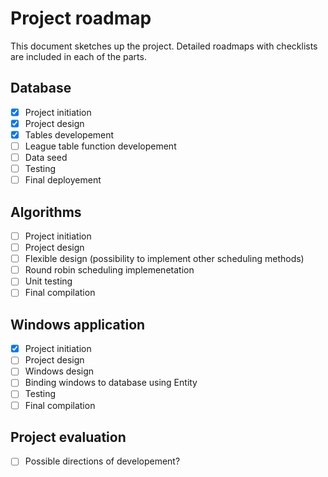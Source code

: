﻿# Project roadmap
This document sketches up the project. Detailed roadmaps with checklists
 are included in each of the parts.

## Database

+ [x] Project initiation
+ [x] Project design
+ [x] Tables developement
+ [ ] League table function developement
+ [ ] Data seed
+ [ ] Testing
+ [ ] Final deployement

## Algorithms

+ [ ] Project initiation
+ [ ] Project design
+ [ ] Flexible design (possibility to implement other scheduling methods)
+ [ ] Round robin scheduling implemenetation
+ [ ] Unit testing
+ [ ] Final compilation

## Windows application

+ [x] Project initiation
+ [ ] Project design
+ [ ] Windows design
+ [ ] Binding windows to database using Entity
+ [ ] Testing
+ [ ] Final compilation

## Project evaluation

+ [ ] Possible directions of developement?